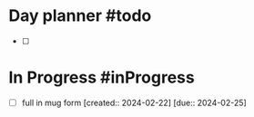 # Day planner #todo 
- [ ] 

# In Progress #inProgress
- [ ] full in mug form  [created:: 2024-02-22]  [due:: 2024-02-25]